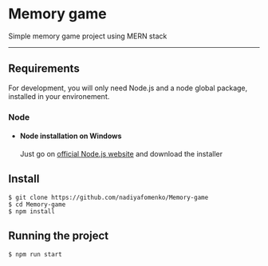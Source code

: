 # Memory game

Simple memory game project using MERN stack

---
## Requirements

For development, you will only need Node.js and a node global package, installed in your environement.

### Node
- #### Node installation on Windows

  Just go on [official Node.js website](https://nodejs.org/) and download the installer

## Install

    $ git clone https://github.com/nadiyafomenko/Memory-game
    $ cd Memory-game
    $ npm install

## Running the project

    $ npm run start
   
